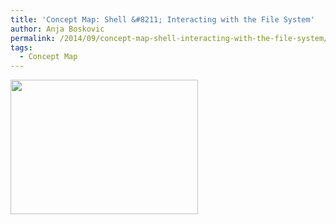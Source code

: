 ```yaml
---
title: 'Concept Map: Shell &#8211; Interacting with the File System'
author: Anja Boskovic
permalink: /2014/09/concept-map-shell-interacting-with-the-file-system/
tags:
  - Concept Map
---
```

[<img class="alignnone size-medium wp-image-8748" alt="" src="http://teaching.software-carpentry.org/wp-content/uploads/2014/09/17-09-2014-11-36-20AM-300x215.jpg" width="300" height="215" />][1]

 [1]: http://teaching.software-carpentry.org/wp-content/uploads/2014/09/17-09-2014-11-36-20AM.jpg
